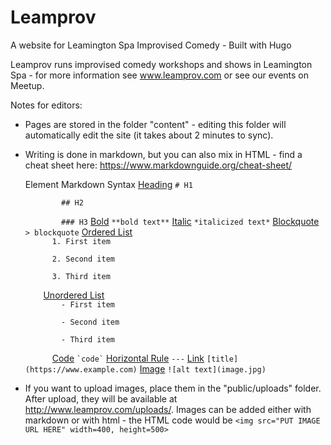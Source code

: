 # Leamprov

A website for Leamington Spa Improvised Comedy - Built with Hugo

Leamprov runs improvised comedy workshops and shows in Leamington Spa - for more information see www.leamprov.com or see our events on Meetup.

Notes for editors:

* Pages are stored in the folder "content" - editing this folder will automatically edit the site (it takes about 2 minutes to sync).

* Writing is done in markdown, but you can also mix in HTML - find a cheat sheet here: https://www.markdownguide.org/cheat-sheet/

  <thead class="thead-light">
    <tr>
      <th>Element</th>
      <th>Markdown Syntax</th>
    </tr>
  </thead>
  <tbody>
    <tr>
      <td><a href="/basic-syntax/#headings">Heading</a></td>
      <td><code># H1<br />
          ## H2<br />
          ### H3</code></td>
    </tr>
    <tr>
      <td><a href="/basic-syntax/#bold">Bold</a></td>
      <td><code>**bold text**</code></td>
    </tr>
    <tr>
      <td><a href="/basic-syntax/#italic">Italic</a></td>
      <td><code>*italicized text*</code></td>
    </tr>
    <tr>
      <td><a href="/basic-syntax/#blockquotes-1">Blockquote</a></td>
      <td><code>&gt; blockquote</code></td>
    </tr>
    <tr>
      <td><a href="/basic-syntax/#ordered-lists">Ordered List</a></td>
      <td><code>
        1. First item<br />
        2. Second item<br />
        3. Third item<br />
      </code></td>
    </tr>
    <tr>
      <td><a href="/basic-syntax/#unordered-lists">Unordered List</a></td>
      <td>
        <code>
          - First item<br />
          - Second item<br />
          - Third item<br />
        </code>
      </td>
    </tr>
    <tr>
      <td><a href="/basic-syntax/#code">Code</a></td>
      <td><code>`code`</code></td>
    </tr>
    <tr>
      <td><a href="/basic-syntax/#horizontal-rules">Horizontal Rule</a></td>
      <td><code>---</code></td>
    </tr>
    <tr>
      <td><a href="/basic-syntax/#links">Link</a></td>
      <td><code>[title](https://www.example.com)</code></td>
    </tr>
    <tr>
      <td><a href="/basic-syntax/#images-1">Image</a></td>
      <td><code>![alt text](image.jpg)</code></td>
    </tr>
  </tbody>
</table>

* If you want to upload images, place them in the "public/uploads" folder. After upload, they will be available at http://www.leamprov.com/uploads/<your filename>. Images can be added either with markdown or with html - the HTML code would be `<img src="PUT IMAGE URL HERE" width=400, height=500>`
